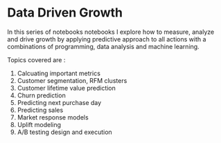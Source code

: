 # Data Driven Growth

In this series of notebooks notebooks I explore how to measure, analyze and drive growth by applying predictive approach to all actions with a combinations of programming, data analysis and machine learning.

Topics covered are :
1. Calcuating important metrics
1. Customer segmentation, RFM clusters
1. Customer lifetime value prediction
1. Churn prediction
1. Predicting next purchase day
1. Predicting sales
1. Market response models
1. Uplift modeling
1. A/B testing design and execution






























